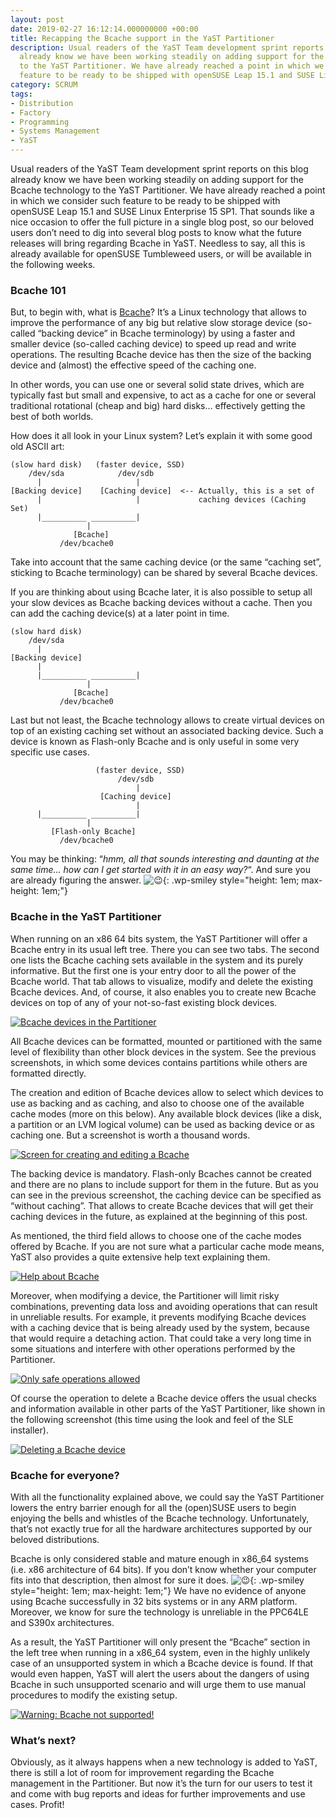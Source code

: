 ```yaml
---
layout: post
date: 2019-02-27 16:12:14.000000000 +00:00
title: Recapping the Bcache support in the YaST Partitioner
description: Usual readers of the YaST Team development sprint reports on this blog
  already know we have been working steadily on adding support for the Bcache technology
  to the YaST Partitioner. We have already reached a point in which we consider such
  feature to be ready to be shipped with openSUSE Leap 15.1 and SUSE Linux [&#8230;]
category: SCRUM
tags:
- Distribution
- Factory
- Programming
- Systems Management
- YaST
---
```


Usual readers of the YaST Team development sprint reports on this blog
already know we have been working steadily on adding support for the
Bcache technology to the YaST Partitioner. We have already reached a
point in which we consider such feature to be ready to be shipped with
openSUSE Leap 15.1 and SUSE Linux Enterprise 15 SP1. That sounds like a
nice occasion to offer the full picture in a single blog post, so our
beloved users don’t need to dig into several blog posts to know what the
future releases will bring regarding Bcache in YaST. Needless to say,
all this is already available for openSUSE Tumbleweed users, or will be
available in the following weeks.

### Bcache 101

But, to begin with, what is [Bcache][1]? It’s a Linux technology that
allows to improve the performance of any big but relative slow storage
device (so-called “backing device” in Bcache terminology) by using a
faster and smaller device (so-called caching device) to speed up read
and write operations. The resulting Bcache device has then the size of
the backing device and (almost) the effective speed of the caching one.

In other words, you can use one or several solid state drives, which are
typically fast but small and expensive, to act as a cache for one or
several traditional rotational (cheap and big) hard disks… effectively
getting the best of both worlds.

How does it all look in your Linux system? Let’s explain it with some
good old ASCII art:

    
    (slow hard disk)   (faster device, SSD)
        /dev/sda            /dev/sdb
          |                     |
    [Backing device]    [Caching device]  <-- Actually, this is a set of
          |                     |             caching devices (Caching Set)
          |__________ __________|                   
                     |
                  [Bcache]
               /dev/bcache0

Take into account that the same caching device (or the same “caching
set”, sticking to Bcache terminology) can be shared by several Bcache
devices.

If you are thinking about using Bcache later, it is also possible to
setup all your slow devices as Bcache backing devices without a cache.
Then you can add the caching device(s) at a later point in time.

    
    (slow hard disk)   
        /dev/sda            
          |                     
    [Backing device]    
          |                     
          |__________ __________|                   
                     |
                  [Bcache]
               /dev/bcache0

Last but not least, the Bcache technology allows to create virtual
devices on top of an existing caching set without an associated backing
device. Such a device is known as Flash-only Bcache and is only useful
in some very specific use cases.

    
                       (faster device, SSD)
                            /dev/sdb
                                |
                        [Caching device]
                                |
          |__________ __________|                   
                     |
             [Flash-only Bcache]
               /dev/bcache0

You may be thinking: “*hmm, all that sounds interesting and daunting at
the same time… how can I get started with it in an easy way?*“. And sure
you are already figuring the answer.
![😉](https://s.w.org/images/core/emoji/2.2.1/72x72/1f609.png){:
.wp-smiley style="height: 1em; max-height: 1em;"}

### Bcache in the YaST Partitioner

When running on an x86 64 bits system, the YaST Partitioner will offer a
Bcache entry in its usual left tree. There you can see two tabs. The
second one lists the Bcache caching sets available in the system and its
purely informative. But the first one is your entry door to all the
power of the Bcache world. That tab allows to visualize, modify and
delete the existing Bcache devices. And, of course, it also enables you
to create new Bcache devices on top of any of your not-so-fast existing
block devices.

[![Bcache devices in the
Partitioner](../../../../images/2019-02-27/bcache-devices-300x223.png)](../../../../images/2019-02-27/bcache-devices.png)

All Bcache devices can be formatted, mounted or partitioned with the
same level of flexibility than other block devices in the system. See
the previous screenshots, in which some devices contains partitions
while others are formatted directly.

The creation and edition of Bcache devices allow to select which devices
to use as backing and as caching, and also to choose one of the
available cache modes (more on this below). Any available block devices
(like a disk, a partition or an LVM logical volume) can be used as
backing device or as caching one. But a screenshot is worth a thousand
words.

[![Screen for creating and editing a
Bcache](../../../../images/2019-02-27/bcache-create-300x168.png)](../../../../images/2019-02-27/bcache-create.png)

The backing device is mandatory. Flash-only Bcaches cannot be created
and there are no plans to include support for them in the future. But as
you can see in the previous screenshot, the caching device can be
specified as “without caching”. That allows to create Bcache devices
that will get their caching devices in the future, as explained at the
beginning of this post.

As mentioned, the third field allows to choose one of the cache modes
offered by Bcache. If you are not sure what a particular cache mode
means, YaST also provides a quite extensive help text explaining them.

[![Help about
Bcache](../../../../images/2019-02-27/bcache-help-300x237.png)](../../../../images/2019-02-27/bcache-help.png)

Moreover, when modifying a device, the Partitioner will limit risky
combinations, preventing data loss and avoiding operations that can
result in unreliable results. For example, it prevents modifying Bcache
devices with a caching device that is being already used by the system,
because that would require a detaching action. That could take a very
long time in some situations and interfere with other operations
performed by the Partitioner.

[![Only safe operations
allowed](../../../../images/2019-02-27/bcache-detach-warning-300x212.png)](../../../../images/2019-02-27/bcache-detach-warning.png)

Of course the operation to delete a Bcache device offers the usual
checks and information available in other parts of the YaST Partitioner,
like shown in the following screenshot (this time using the look and
feel of the SLE installer).

[![Deleting a Bcache
device](../../../../images/2019-02-27/bcache-delete-300x221.png)](../../../../images/2019-02-27/bcache-delete.png)

### Bcache for everyone?

With all the functionality explained above, we could say the YaST
Partitioner lowers the entry barrier enough for all the (open)SUSE users
to begin enjoying the bells and whistles of the Bcache technology.
Unfortunately, that’s not exactly true for all the hardware
architectures supported by our beloved distributions.

Bcache is only considered stable and mature enough in x86\_64 systems
(i.e. x86 architecture of 64 bits). If you don’t know whether your
computer fits into that description, then almost for sure it does.
![😉](https://s.w.org/images/core/emoji/2.2.1/72x72/1f609.png){:
.wp-smiley style="height: 1em; max-height: 1em;"} We have no evidence of
anyone using Bcache successfully in 32 bits systems or in any ARM
platform. Moreover, we know for sure the technology is unreliable in the
PPC64LE and S390x architectures.

As a result, the YaST Partitioner will only present the “Bcache” section
in the left tree when running in a x86\_64 system, even in the highly
unlikely case of an unsupported system in which a Bcache device is
found. If that would even happen, YaST will alert the users about the
dangers of using Bcache in such unsupported scenario and will urge them
to use manual procedures to modify the existing setup.

[![Warning: Bcache not
supported!](../../../../images/2019-02-27/bcache-not-supported-warning-300x170.png)](../../../../images/2019-02-27/bcache-not-supported-warning.png)

### What’s next?

Obviously, as it always happens when a new technology is added to YaST,
there is still a lot of room for improvement regarding the Bcache
management in the Partitioner. But now it’s the turn for our users to
test it and come with bug reports and ideas for further improvements and
use cases. Profit!



[1]: https://bcache.evilpiepirate.org/
